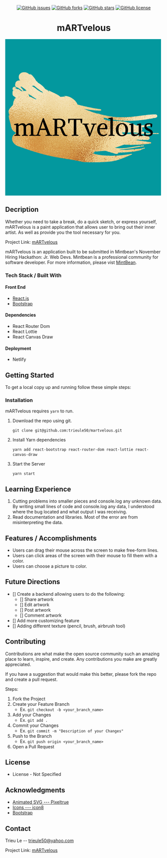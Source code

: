 <p align='center'><a href="https://github.com/trieule50/martvelous/issues"><img alt="GitHub issues" src="https://img.shields.io/github/issues/trieule50/martvelous?style=for-the-badge"></a>
<a href="https://github.com/trieule50/martvelous/network"><img alt="GitHub forks" src="https://img.shields.io/github/forks/trieule50/martvelous?style=for-the-badge"></a>
<a href="https://github.com/trieule50/martvelous/stargazers"><img alt="GitHub stars" src="https://img.shields.io/github/stars/trieule50/martvelous?style=for-the-badge"></a>
<a href="https://github.com/trieule50/martvelous"><img alt="GitHub license" src="https://img.shields.io/github/license/trieule50/martvelous?style=for-the-badge"></a>
</p>

<h1 align='center'>mARTvelous</h1>

<img margin='auto' src='./src/images/mARTvelous_logo.png'/>

## Decription
Whether you need to take a break, do a quick sketch, or express yourself, mARTvelous is a paint application that allows user to bring out their inner artist. As well as provide you the tool necessary for you.

Project Link: [mARTvelous](https://martvelous.netlify.app/)

mARTvelous is an application built to be submitted in Mintbean's November Hiring Hackathon: Jr. Web Devs. Mintbean is a professional community for software developer. For more information, please vist [MintBean](https://info.mintbean.io/). 

### Tech Stack / Built With

#### Front End
- [React.js](https://reactjs.org/)
- [Bootstrap](https://react-bootstrap.github.io/)

#### Dependencies
- React Router Dom 
- React Lottie
- React Canvas Draw

#### Deployment
- Netlify

## Getting Started
To get a local copy up and running follow these simple steps:

### Installation

mARTvelous requires `yarn` to run.

1. Download the repo using git.
    ```
    git clone git@github.com:trieule50/martvelous.git
    ```
2. Install Yarn dependencies
    ```
    yarn add react-bootstrap react-router-dom react-lottie react-canvas-draw
    ```
3. Start the Server
    ```
    yarn start
    ```

## Learning Experience

1. Cutting problems into smaller pieces and console.log any unknown data. By writing small lines of code and console.log any data, I understood where the bug located and what output I was receiving. 
2. Read documentation and libraries. Most of the error are from misinterpreting the data.

## Features / Accomplishments
- Users can drag their mouse across the screen to make free-form lines.
- Users can click areas of the screen with their mouse to fill them with a color. 
- Users can choose a picture to color.

## Future Directions
- [] Create a backend allowing users to do the following:
    - [] Share artwork
    - [] Edit artwork
    - [] Post artwork
    - [] Comment artwork
- [] Add more customizing feature
- [] Adding different texture (pencil, brush, airbrush tool)

## Contributing
Contributions are what make the open source community such an amazing place to learn, inspire, and create. Any contributions you make are greatly appreciated.

If you have a suggestion that would make this better, please fork the repo and create a pull request. 

Steps: 
1. Fork the Project
2. Create your Feature Branch
    - Ex. `git checkout -b <your_branch_name>`
3. Add your Changes
    - Ex. `git add .`
4. Commit your Changes
    - Ex. `git commit -m "Description of your Changes"`
5. Push to the Branch
    - Ex. `git push origin <your_branch_name>`
6. Open a Pull Request


## License
- License - Not Specified

## Acknowledgments
- [Animated SVG --- Pixeltrue](https://www.pixeltrue.com/free-illustrations)
- [Icons --- icon8](https://icons8.com/icons)
- [Bootstrap](https://react-bootstrap.netlify.app/getting-started/introduction/)

## Contact

Trieu Le -- trieule50@yahoo.com

Project Link: [mARTvelous](https://martvelous.netlify.app/)

